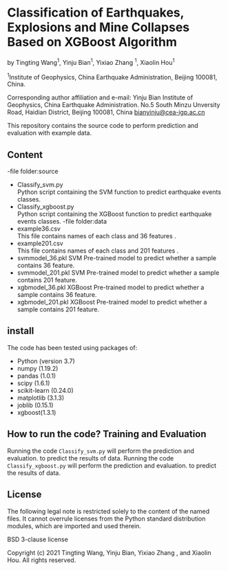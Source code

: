 # Classification of Earthquakes, Explosions and Mine Collapses Based on XGBoost Algorithm

by Tingting Wang<sup>1</sup>, Yinju Bian<sup>1</sup>, Yixiao Zhang <sup>1</sup>, Xiaolin Hou<sup>1</sup>

<sup>1</sup>Institute of Geophysics, China Earthquake Administration, Beijing 100081, China.

Corresponding author affiliation and e-mail:
Yinju Bian
Institute of Geophysics, China Earthquake Administration.
No.5 South Minzu Unversity Road, Haidian District, Beijing 100081, China
bianyinju@cea-igp.ac.cn

This repository contains the source code to perform prediction and evaluation with example data. 

## Content
-file folder:source
- Classify_svm.py  
Python script containing the SVM function to predict earthquake events classes.
- Classify_xgboost.py  
Python script containing the XGBoost function to predict earthquake events classes.
-file folder:data 
- example36.csv  
This file contains names of each class and 36 features .
- example201.csv  
This file contains names of each class and 201 features .
- svmmodel_36.pkl
SVM Pre-trained model to predict whether a sample contains 36 feature. 
- svmmodel_201.pkl
SVM Pre-trained model to predict whether a sample contains 201 feature. 
- xgbmodel_36.pkl
XGBoost Pre-trained model to predict whether a sample contains 36 feature. 
- xgbmodel_201.pkl
XGBoost Pre-trained model to predict whether a sample contains 201 feature. 

## install  
The code has been tested using packages of:  
- Python (version 3.7)
- numpy (1.19.2)
- pandas (1.0.1)
- scipy (1.6.1)
- scikit-learn (0.24.0)
- matplotlib (3.1.3)
- joblib (0.15.1)
- xgboost(1.3.1)

## How to run the code? Training and Evaluation

Running the code `Classify_svm.py` will perform the prediction and evaluation. to predict the results of data. 
Running the code `Classify_xgboost.py` will perform the prediction and evaluation. to predict the results of data. 


## License

The following legal note is restricted solely to the content of the named files. It cannot
overrule licenses from the Python standard distribution modules, which are imported and
used therein.

BSD 3-clause license

Copyright (c) 2021 Tingting Wang, Yinju Bian, Yixiao Zhang , and Xiaolin Hou.
All rights reserved.


